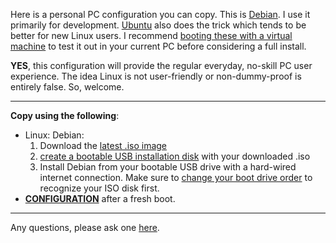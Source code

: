 Here is a personal PC configuration you can copy. This is [Debian](https://www.debian.org/). I use it primarily for development. [Ubuntu](https://ubuntu.com/tutorials/install-ubuntu-desktop#1-overview) also does the trick which tends to be better for new Linux users. I recommend [booting these with a virtual machine](https://ubuntu.com/tutorials/how-to-run-ubuntu-desktop-on-a-virtual-machine-using-virtualbox#1-overview) to test it out in your current PC before considering a full install.

**YES**, this configuration will provide the regular everyday, no-skill PC user experience. The idea Linux is not user-friendly or non-dummy-proof is entirely false. So, welcome.
___

 **Copy using the following**:

- Linux: Debian:
	1. Download the [latest .iso image](https://www.debian.org/download)
	2. [create a bootable USB installation disk](https://linuxhint.com/create_bootable_linux_usb_flash_drive/) with your downloaded .iso
	3.  Install Debian from your bootable USB drive with a hard-wired internet connection. Make sure to [change your boot drive order](https://helpdeskgeek.com/how-to/how-to-change-the-boot-order-in-the-bios-on-your-windows-pc/) to recognize your ISO disk first.
- **[CONFIGURATION](../setup/index.md)** after a fresh boot.
___

Any questions, please ask one [here](https://github.com/ddaaggeett/ddaaggeett/issues/new/choose).
